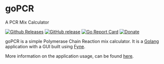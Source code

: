 # goPCR
A PCR Mix Calculator

[![Github Releases](https://img.shields.io/github/downloads/Godrigos/goPCR/total.svg?style=flat-square)](https://github.com/Godrigos/goPCR/releases)
[![GitHub release](https://img.shields.io/github/release/Godrigos/goPCR.svg?style=flat-square)](https://github.com/Godrigos/goPCR/releases/latest)
[![Go Report Card](https://goreportcard.com/badge/github.com/Godrigos/goPCR)](https://goreportcard.com/report/github.com/Godrigos/goPCR)
[![Donate](https://img.shields.io/badge/Donate-PayPal-green.svg?style=flat-square)](https://www.paypal.com/cgi-bin/webscr?cmd=_donations&business=DP9T5DXR2KTKA&lc=US&currency_code=BRL&bn=PP%2dDonationsBF%3abtn_donate_SM%2egif%3aNonHosted)

goPCR is a simple Polymerase Chain Reaction mix calculator.
It is a [Golang](https://golang.org/) application
with a GUI built using [Fyne](https://fyne.io/).

More information on the application usage, can be found
[here](https://github.com/Godrigos/goPCR/wiki).

